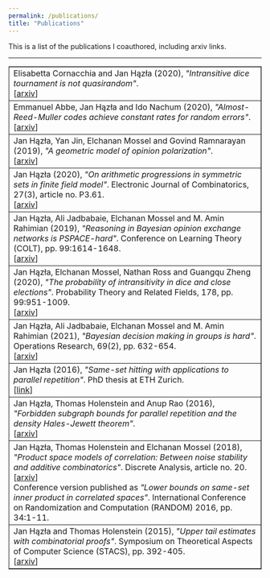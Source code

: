 ```yaml
---
permalink: /publications/
title: "Publications"
---
```


This is a list of the publications I coauthored, including arxiv links.

------------------

<table id="qs_table" border="1">
<tbody>
<tr id="CH20" class="entry">
	<td> Elisabetta Cornacchia and Jan Hązła (2020), <i>"Intransitive dice tournament is not quasirandom"</i>.
	<br>[<a href="https://arxiv.org/abs/2011.10067" target="_blank">arxiv</a>]
	</td>
</tr>
<tr id="AHN20" class="entry">
	<td> Emmanuel Abbe, Jan Hązła and Ido Nachum (2020), <i>"Almost-Reed-Muller codes achieve constant rates for random errors"</i>.
	<br>[<a href="https://arxiv.org/abs/2004.09590" target="_blank">arxiv</a>]
	</td>
</tr>
<tr id="HJMR19" class="entry">
	<td> Jan Hązła, Yan Jin, Elchanan Mossel and Govind Ramnarayan (2019), <i>"A geometric model of opinion polarization"</i>.
	<br>[<a href="https://arxiv.org/abs/1910.05274" target="_blank">arxiv</a>]
	</td>
</tr>
<tr id="Haz20" class="entry">
	<td> Jan Hązła (2020), <i>"On arithmetic progressions in symmetric sets in finite field model"</i>. Electronic Journal of Combinatorics, 27(3), article no. P3.61.
	<br>[<a href="https://arxiv.org/abs/1811.09947" target="_blank">arxiv</a>]
	</td>
</tr>
<tr id="HJMR19" class="entry">
	<td> Jan Hązła, Ali Jadbabaie, Elchanan Mossel and M. Amin Rahimian (2019), <i>"Reasoning in Bayesian opinion exchange networks is PSPACE-hard"</i>. Conference on Learning Theory (COLT), pp. 99:1614-1648.
	<br>[<a href="https://arxiv.org/abs/1809.01077" target="_blank">arxiv</a>]
	</td>
</tr>
<tr id="HMRZ20" class="entry">
	<td> Jan Hązła, Elchanan Mossel, Nathan Ross and Guangqu Zheng (2020), <i>"The probability of intransitivity in dice and close elections"</i>. Probability Theory and Related Fields,
	178, pp. 99:951-1009.
	<br>[<a href="https://arxiv.org/abs/1804.00394" target="_blank">arxiv</a>]
	</td>
</tr>
<tr id="HJMR21" class="entry">
	<td> Jan Hązła, Ali Jadbabaie, Elchanan Mossel and M. Amin Rahimian (2021), <i>"Bayesian decision making in groups is hard"</i>. Operations Research, 69(2), pp. 632-654.
	<br>[<a href="https://arxiv.org/abs/1705.04770" target="_blank">arxiv</a>]
	</td>
</tr>
<tr id="Haz16" class="entry">
	<td> Jan Hązła (2016), <i>"Same-set hitting with applications to parallel repetition"</i>.
	PhD thesis at ETH Zurich.
	<br>[<a href="https://doi.org/10.3929/ethz-a-010745283" target="_blank">link</a>]
	</td>
</tr>
<tr id="HHR16" class="entry">
	<td> Jan Hązła, Thomas Holenstein and Anup Rao (2016), <i>"Forbidden subgraph bounds for parallel repetition and the density Hales-Jewett theorem"</i>.
	<br>[<a href="https://arxiv.org/abs/1604.05757" target="_blank">arxiv</a>]
	</td>
</tr>
<tr id="HHM18" class="entry">
	<td> Jan Hązła, Thomas Holenstein and Elchanan Mossel (2018), <i>"Product space models of correlation: Between noise stability and additive combinatorics"</i>. Discrete Analysis, article no. 20.
	<br>[<a href="https://arxiv.org/abs/1509.06191" target="_blank">arxiv</a>]
	<br> Conference version published as <i>"Lower bounds on same-set inner product in correlated spaces"</i>. International Conference on Randomization and Computation (RANDOM) 2016, pp. 34:1-11.	
	</td>
</tr>
<tr id="HH15" class="entry">
	<td> Jan Hązła and Thomas Holenstein (2015), <i>"Upper tail estimates with combinatorial proofs"</i>. Symposium on Theoretical Aspects of Computer Science (STACS), pp. 392-405.
	<br>[<a href="https://arxiv.org/abs/1405.2349" target="_blank">arxiv</a>]
	</td>
</tr>
</tbody>
</table>
